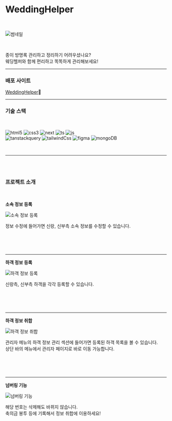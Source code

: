 # WeddingHelper

<br>

<div>
  

![썸네일](https://github.com/user-attachments/assets/0262d6e8-5831-4b05-91e6-0fabe5a3e1e2)


</div>

<br>

종이 방명록 관리하고 정리하기 어려우셨나요? <br>
웨딩헬퍼와 함께 편리하고 똑똑하게 관리해보세요!

- - -

<div>
  
<h3>배포 사이트</h3>

[WeddingHelper](https://weddinghelper.vercel.app/)🔗

</div>

- - -

<h3>기술 스택</h3>
<br/>

![html5](https://img.shields.io/badge/html5-E34F26?style=for-the-badge&logo=html5&logoColor=black) 
![css3](https://img.shields.io/badge/css3-1572B6?style=for-the-badge&logo=css3&logoColor=black) 
![next](https://img.shields.io/badge/Next.js-ffffff?style=for-the-badge&logo=next.js&logoColor=black) 
![ts](https://img.shields.io/badge/TypeScript-007ACC?style=for-the-badge&logo=typescript&logoColor=white) 
![js](https://img.shields.io/badge/JavaScript-F7DF1E?style=for-the-badge&logo=javaScript&logoColor=black)
<br/>
![tanstackquery](https://img.shields.io/badge/tanstackquery-20232A?style=for-the-badge&logo=tanstackquery&logoColor=white) 
![tailwindCss](https://img.shields.io/badge/Tailwind_CSS-38B2AC?style=for-the-badge&logo=tailwind-css&logoColor=white)
![figma](https://img.shields.io/badge/figma-F24E1E?style=for-the-badge&logo=figma&logoColor=black)
![mongoDB](https://img.shields.io/badge/MongoDB-4EA94B?style=for-the-badge&logo=mongodb&logoColor=white)

<br/>

- - -

<br>
<br>

<h3>프로젝트 소개</h3>

<br>

**소속 정보 등록**

![소속 정보 등록](https://github.com/user-attachments/assets/33ddb0aa-8626-4816-bd6b-eef4909b350b)

<p>정보 수정에 들어가면 신랑, 신부측 소속 정보를 수정할 수 있습니다.<p>


<br>
<br>
<br>

<div>
  
- - -
  
**하객 정보 등록**
  
![하객 정보 등록](https://github.com/user-attachments/assets/f4dfd2db-dfdd-4c9e-8cde-019700c193d7)


<p>신랑측, 신부측 하객을 각각 등록할 수 있습니다.</p>


<br>
<br>
<br>

- - -

**하객 정보 취합**

![하객 정보 취합](https://github.com/user-attachments/assets/efc42a98-18c7-4d3f-85e7-cc3385e4c417)


<p>관리자 메뉴의 하객 정보 관리 섹션에 들어가면 등록된 하객 목록을 볼 수 있습니다. <br>상단 바의 메뉴에서 관리자 페이지로 바로 이동 가능합니다.</p>


<br>
<br>
<br>

- - -

**넘버링 기능**

![넘버링 기능](https://github.com/user-attachments/assets/e70ddd36-257d-4bbf-aba4-e31142328a46)

<p>해당 번호는 삭제해도 바뀌지 않습니다. <br>축의금 봉투 등에 기록해서 정보 취합에 이용하세요!</p>


<br>
<br>
<br>
